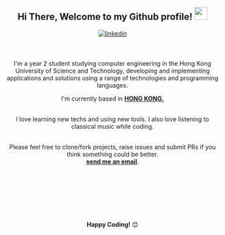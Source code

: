 <div align="center">
<h2> Hi There, Welcome to my Github profile! <img src="https://github.com/abdoachhoubi/abdoachhoubi/blob/main/gifs/Hi.gif" width="30"></h2>
<a href="https://www.linkedin.com/in/gordon-meng-14799a229/" target="_blank">
<img src=https://img.shields.io/badge/linkedin-%2300acee.svg?color=405DE6&style=for-the-badge&logo=linkedin&logoColor=white alt=linkedin style="margin-bottom: 5px;" />
</a>

<br />
<br />


<br />

I'm a year 2 student studying computer engineering in the Hong Kong University of Science and Technology, developing and implementing applications and solutions using a range of technologies and programming languages.
<br />

I'm currently based in **[HONG KONG.](https://www.google.com/maps/place/Ben+Guerir/@32.2307977,-7.9817398,13z/data=!3m1!4b1!4m5!3m4!1s0xdaf7a781193e37b:0x600a48af566b132a!8m2!3d32.2359364!4d-7.9538378)**

<br />
I love learning new techs and using new tools. I also love listening to classical music while coding.
<br />
<br />

Please feel free to clone/fork projects, raise issues and submit PRs if you think something could be better.<br />
  <a href="mailto:gordonmeng2021@gmail.com"><b>send me an email</b></a>.
<br />
<br />

<br />
<br />
<!-- <img src="https://github-readme-stats.vercel.app/api/top-langs/?username=abdoachhoubi&layout=compact&theme=dark&bg_color=0A0A0A" alt="Abdo Achhoubi Top Languages"/> -->
<br />
<br />
<br />

**Happy Coding!** 😊

</div>


